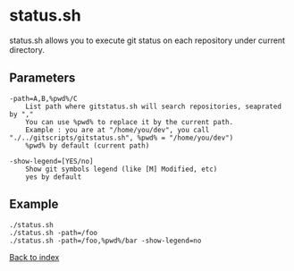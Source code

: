 status.sh
=========

status.sh allows you to execute git status on each repository under current directory.

Parameters
----------
```
-path=A,B,%pwd%/C
    List path where gitstatus.sh will search repositories, seaprated by ","
    You can use %pwd% to replace it by the current path.
    Example : you are at "/home/you/dev", you call "./../gitscripts/gitstatus.sh", %pwd% = "/home/you/dev")
    %pwd% by default (current path)

-show-legend=[YES/no]
    Show git symbols legend (like [M] Modified, etc)
    yes by default
```

Example
-------
```
./status.sh
./status.sh -path=/foo
./status.sh -path=/foo,%pwd%/bar -show-legend=no
```

[Back to index](../README.md)
